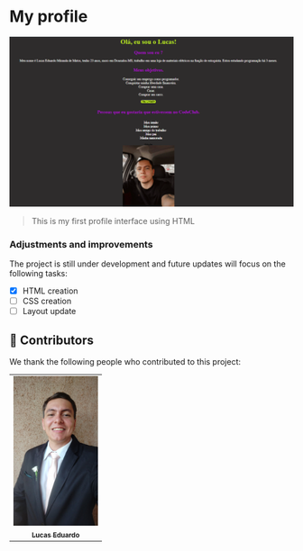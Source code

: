 # My profile

<img src=./assets/my-profile.png alt="interface-myprofile">

> This is my first profile interface using HTML

### Adjustments and improvements

The project is still under development and future updates will focus on the following tasks:

- [x] HTML creation
- [ ] CSS creation
- [ ] Layout update

## 🤝 Contributors

We thank the following people who contributed to this project:

<table>
  <tr>
    <td align="center">
      <a href="https://www.linkedin.com/in/lucas-eduardo-267557161/">
        <img src="./assets/eu.jpg" width="150px;" alt="Foto do Lucas"/><br>
        <sub>
          <b>Lucas Eduardo</b>
        </sub>
      </a>
  </tr>
</table>
